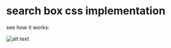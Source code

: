 # search box css implementation

see how it works:

![alt text](~/assets/searchbox_demo.gif "Search Box Component")

